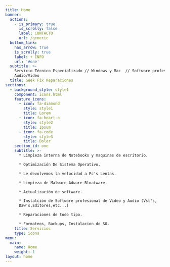 ```yaml
---
title: Home
banner:
  actions:
    - is_primary: true
      is_scrolly: false
      label: CONTACTO
      url: /generic
  bottom_link:
    has_arrow: true
    is_scrolly: true
    label: + INFO
    url: '#one'
  subtitle: >-
    Servicio Técnico Especializado // Windows y Mac  // Software profesional de
    Audio/Video
  title: Geek Fix Reparaciones
sections:
  - background_style: style1
    component: icons.html
    feature_icons:
      - icon: fa-diamond
        style: style1
        title: Lorem
      - icon: fa-heart-o
        style: style2
        title: Ipsum
      - icon: fa-code
        style: style3
        title: Dolor
    section_id: one
    subtitle: >-
      * Limpieza interna de Notebooks y maquinas de escritorio.

      * Optimización De Sistema Operativo.

      * Le devolvemos la velocidad a Pc's Lentas.

      * Limpieza de Malware-Adware-Bloatware.

      * Actualización de software.

      * Instalción de Software profesional de Video y Audio (Vst's,
      Daw's,Editores,etc...)

      * Reparaciones de todo tipo.

      * Formateos, Backups, Instalacion de SO.
    title: Servicios
    type: icons
menu:
  main:
    name: Home
    weight: 1
layout: home
---
```


